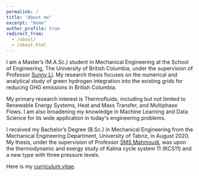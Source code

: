 ```yaml
---
permalink: /
title: "About me"
excerpt: "Home"
author_profile: true
redirect_from: 
  - /about/
  - /about.html
---
```


I am a Master’s (M.A.Sc.) student in Mechanical Engineering at the School of Engineering, The University of British Columbia, under the supervision of Professor [Sunny Li](https://engineering.ok.ubc.ca/about/contact/sunny-ri-li/). My research thesis focuses on the numerical and analytical study of green hydrogen integration into the existing grids for reducing GHG emissions in British Columbia.

My primary research interest is Thermofluids, including but not limited to Renewable Energy Systems, Heat and Mass Transfer, and Multiphase Flows. I am also broadening my knowledge in Machine Learning and Data Science for its wide application in today's engineering problems.

I received my Bachelor’s Degree (B.Sc.) in Mechanical Engineering from the Mechanical Engineering Department, University of Tabriz, in August 2020. My thesis, under the supervision of Professor [SMS Mahmoudi](https://scholar.google.ca/citations?user=3fiuBk0AAAAJ&hl=en&oi=sra), was upon the thermodynamic and exergy study of Kalina cycle system 11 (KCS11) and a new type with three pressure levels.

Here is my [curriculum vitae](../files/CV_Arash_Jalil_Khabbazi.pdf).
